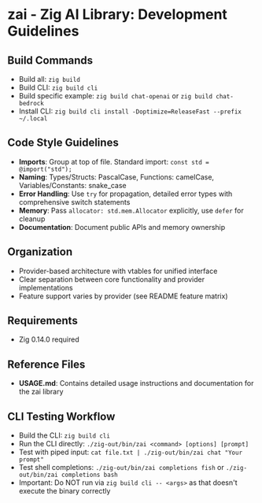 # zai - Zig AI Library: Development Guidelines

## Build Commands
- Build all: `zig build`
- Build CLI: `zig build cli`
- Build specific example: `zig build chat-openai` or `zig build chat-bedrock`
- Install CLI: `zig build cli install -Doptimize=ReleaseFast --prefix ~/.local`

## Code Style Guidelines
- **Imports**: Group at top of file. Standard import: `const std = @import("std");`
- **Naming**: Types/Structs: PascalCase, Functions: camelCase, Variables/Constants: snake_case
- **Error Handling**: Use `try` for propagation, detailed error types with comprehensive switch statements
- **Memory**: Pass `allocator: std.mem.Allocator` explicitly, use `defer` for cleanup
- **Documentation**: Document public APIs and memory ownership

## Organization
- Provider-based architecture with vtables for unified interface
- Clear separation between core functionality and provider implementations
- Feature support varies by provider (see README feature matrix)

## Requirements
- Zig 0.14.0 required

## Reference Files
- **USAGE.md**: Contains detailed usage instructions and documentation for the zai library

## CLI Testing Workflow
- Build the CLI: `zig build cli`
- Run the CLI directly: `./zig-out/bin/zai <command> [options] [prompt]`
- Test with piped input: `cat file.txt | ./zig-out/bin/zai chat "Your prompt"`
- Test shell completions: `./zig-out/bin/zai completions fish` or `./zig-out/bin/zai completions bash`
- Important: Do NOT run via `zig build cli -- <args>` as that doesn't execute the binary correctly